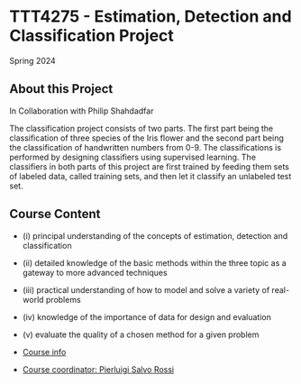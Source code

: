 
# TTT4275 - Estimation, Detection and Classification Project
Spring 2024 
## About this Project
In Collaboration with Philip Shahdadfar

The classification project consists of two parts. The first part being
the classification of three species of the Iris flower and the second part being the classification
of handwritten numbers from 0-9. The classifications is performed by designing classifiers using
supervised learning. The classifiers in both parts of this project are first trained by feeding them
sets of labeled data, called training sets, and then let it classify an unlabeled test set.

## Course Content

- (i) principal understanding of the concepts of estimation, detection and classification
- (ii) detailed knowledge of the basic methods within the three topic as a gateway to more advanced techniques
- (iii) practical understanding of how to model and solve a variety of real-world problems
- (iv) knowledge of the importance of data for design and evaluation
- (v) evaluate the quality of a chosen method for a given problem

 - [Course info](https://www.ntnu.edu/studies/courses/TTT4275#tab=omEmnet)

 - [Course coordinator: Pierluigi Salvo Rossi](https://www.ntnu.edu/employees/salvoros)
